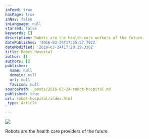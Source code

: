 ```yaml
---
inFeed: true
hasPage: true
inNav: false
inLanguage: null
starred: false
keywords: []
description: Robots are the health care workers of the future.
datePublished: '2016-03-24T17:35:57.792Z'
dateModified: '2016-03-24T17:28:29.330Z'
title: Robot Hospital
author: []
authors: []
publisher:
  name: null
  domain: null
  url: null
  favicon: null
sourcePath: _posts/2016-03-24-robot-hospital.md
published: true
url: robot-hospital/index.html
_type: Article

---
```

![](https://the-grid-user-content.s3-us-west-2.amazonaws.com/224d78a9-9908-4d8a-bb6a-18594749c439.jpg)

Robots are the health care providers of the future.